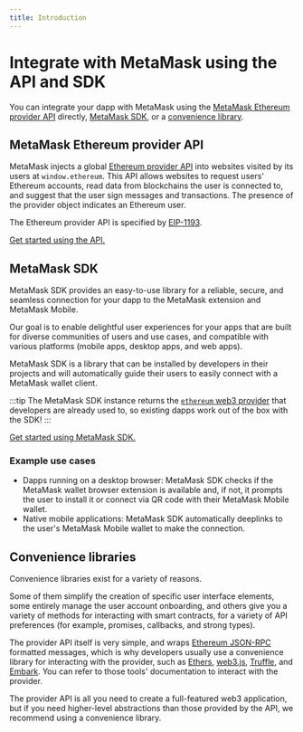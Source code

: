 ```yaml
---
title: Introduction
---
```


# Integrate with MetaMask using the API and SDK

You can integrate your dapp with MetaMask using the
[MetaMask Ethereum provider API](#metamask-ethereum-provider-api) directly,
[MetaMask SDK](#metamask-sdk), or a [convenience library](#convenience-libraries).

## MetaMask Ethereum provider API

MetaMask injects a global [Ethereum provider API](reference/provider-api.md) into websites visited
by its users at `window.ethereum`.
This API allows websites to request users' Ethereum accounts, read data from blockchains the user is
connected to, and suggest that the user sign messages and transactions.
The presence of the provider object indicates an Ethereum user.

The Ethereum provider API is specified by [EIP-1193](https://eips.ethereum.org/EIPS/eip-1193).

[Get started using the API.](get-started/set-up-dev-environment.md)

## MetaMask SDK

MetaMask SDK provides an easy-to-use library for a reliable, secure, and seamless connection for
your dapp to the MetaMask extension and MetaMask Mobile.

Our goal is to enable delightful user experiences for your apps that are built for diverse
communities of users and use cases, and compatible with various platforms (mobile apps, desktop
apps, and web apps).

MetaMask SDK is a library that can be installed by developers in their projects and will
automatically guide their users to easily connect with a MetaMask wallet client.

:::tip
The MetaMask SDK instance returns the [`ethereum` web3 provider](reference/provider-api.md) that
developers are already used to, so existing dapps work out of the box with the SDK!
:::

[Get started using MetaMask SDK.](how-to/use-sdk/index.md)

### Example use cases

- Dapps running on a desktop browser: MetaMask SDK checks if the MetaMask wallet browser extension
  is available and, if not, it prompts the user to install it or connect via QR code with their
  MetaMask Mobile wallet.
- Native mobile applications: MetaMask SDK automatically deeplinks to the user's MetaMask Mobile
  wallet to make the connection.

## Convenience libraries

Convenience libraries exist for a variety of reasons.

Some of them simplify the creation of specific user interface elements, some entirely manage the
user account onboarding, and others give you a variety of methods for interacting with smart
contracts, for a variety of API preferences (for example, promises, callbacks, and strong types).

The provider API itself is very simple, and wraps
[Ethereum JSON-RPC](https://eth.wiki/json-rpc/API#json-rpc-methods) formatted messages, which is why
developers usually use a convenience library for interacting with the provider, such as
[Ethers](https://www.npmjs.com/package/ethers), [web3.js](https://www.npmjs.com/package/web3),
[Truffle](https://www.trufflesuite.com/), and [Embark](https://framework.embarklabs.io/).
You can refer to those tools' documentation to interact with the provider.

The provider API is all you need to create a full-featured web3 application, but if you need
higher-level abstractions than those provided by the API, we recommend using a convenience library.
